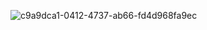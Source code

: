 ![c9a9dca1-0412-4737-ab66-fd4d968fa9ec](https://github.com/FelipeM420/ordenador1/assets/144852673/82033f21-225d-4544-b7be-d515c3f0652c)
